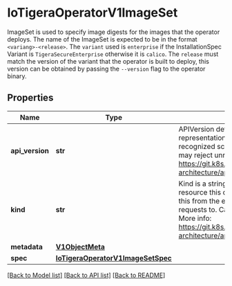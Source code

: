 # IoTigeraOperatorV1ImageSet

ImageSet is used to specify image digests for the images that the operator deploys. The name of the ImageSet is expected to be in the format `<variang>-<release>`. The `variant` used is `enterprise` if the InstallationSpec Variant is `TigeraSecureEnterprise` otherwise it is `calico`. The `release` must match the version of the variant that the operator is built to deploy, this version can be obtained by passing the `--version` flag to the operator binary.
## Properties
Name | Type | Description | Notes
------------ | ------------- | ------------- | -------------
**api_version** | **str** | APIVersion defines the versioned schema of this representation of an object. Servers should convert recognized schemas to the latest internal value, and may reject unrecognized values. More info: https://git.k8s.io/community/contributors/devel/sig-architecture/api-conventions.md#resources | [optional] 
**kind** | **str** | Kind is a string value representing the REST resource this object represents. Servers may infer this from the endpoint the kubernetes.client submits requests to. Cannot be updated. In CamelCase. More info: https://git.k8s.io/community/contributors/devel/sig-architecture/api-conventions.md#types-kinds | [optional] 
**metadata** | [**V1ObjectMeta**](V1ObjectMeta.md) |  | [optional] 
**spec** | [**IoTigeraOperatorV1ImageSetSpec**](IoTigeraOperatorV1ImageSetSpec.md) |  | [optional] 

[[Back to Model list]](../README.md#documentation-for-models) [[Back to API list]](../README.md#documentation-for-api-endpoints) [[Back to README]](../README.md)



